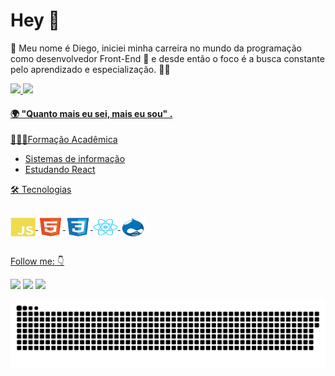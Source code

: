 
# Hey 👋

📌 Meu nome é Diego, iniciei minha carreira no mundo da programação como desenvolvedor Front-End 🤟 e  desde então o foco é a busca constante pelo aprendizado e especialização. 👨‍💻  

<div>
  <a href="https://github.com/DiMedeiros15">
  <img height="180em" src="https://github-readme-stats.vercel.app/api?username=DiMedeiros15&show_icons=true&theme=dark&include_all_commits=true&count_private=true"/>
  <img height="180em" src="https://github-readme-stats.vercel.app/api/top-langs/?username=DiMedeiros15&layout=compact&langs_count=7&theme=dark"/>
</div>

#### 🌍 "Quanto mais eu sei, mais eu sou" .

🧑🏻‍💻Formação Acadêmica 

- Sistemas de informação  
- Estudando React

🛠️ Tecnologias 
  
  <div style="display: inline_block"><br>
  <img align="center" alt="Di-Js" height="30" width="40" src="https://raw.githubusercontent.com/devicons/devicon/master/icons/javascript/javascript-plain.svg">
  <img align="center" alt="Di-HTML" height="30" width="40" src="https://raw.githubusercontent.com/devicons/devicon/master/icons/html5/html5-original.svg">
  <img align="center" alt="Di-CSS" height="30" width="40" src="https://raw.githubusercontent.com/devicons/devicon/master/icons/css3/css3-original.svg">
  <img align="center" alt="Di-React" height="30" width="40" src="https://raw.githubusercontent.com/devicons/devicon/master/icons/react/react-original.svg">
  <img align="center" alt="Di-React" height="30" width="40" src="https://raw.githubusercontent.com/devicons/devicon/master/icons/drupal/drupal-original.svg">

</div>

##
  
Follow me: 👇

<div> 
  <a href="https://instagram.com/_diimedeiross" target="_blank"><img src="https://img.shields.io/badge/-Instagram-%23E4405F?style=for-the-badge&logo=instagram&logoColor=white" target="_blank"></a> 
  <a href = "mailto:dimedeiros15@gmail.com"><img src="https://img.shields.io/badge/-Gmail-%23333?style=for-the-badge&logo=gmail&logoColor=white" target="_blank"></a>
  <a href="https://www.linkedin.com/in/diego-medeiros-66a504166/" target="_blank"><img src="https://img.shields.io/badge/-LinkedIn-%230077B5?style=for-the-badge&logo=linkedin&logoColor=white" target="_blank"></a> 
  
</div>
  
 ![Snake animation](https://github.com/DiMedeiros15/DiMedeiros15/blob/output/github-contribution-grid-snake.svg)
  
